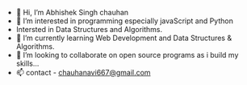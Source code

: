 - 👋 Hi, I’m Abhishek Singh chauhan
- 👀 I’m interested in programming especially javaScript and Python
- Intersted in Data Structures and Algorithms.
- 🌱 I’m currently learning Web Development and Data Structures & Algorithms.
- 💞️ I’m looking to collaborate on open source programs as i build my skills...
- 📫 contact - chauhanavi667@gmail.com
